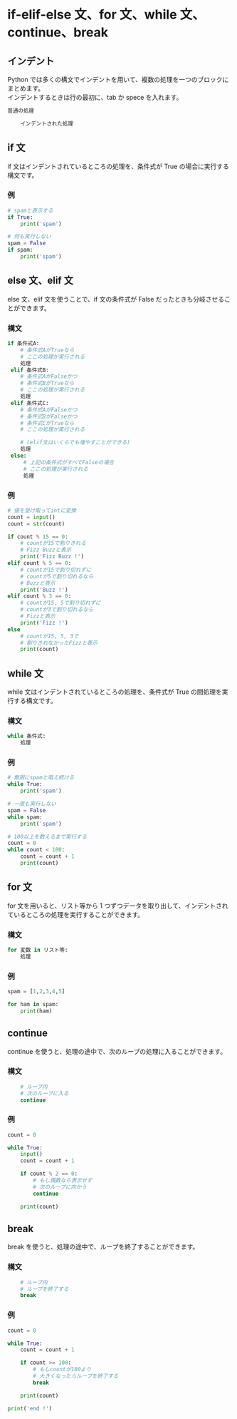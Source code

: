 # if-elif-else 文、for 文、while 文、continue、break

## インデント

Python では多くの構文でインデントを用いて、複数の処理を一つのブロックにまとめます。  
インデントするときは行の最初に、tab か spece を入れます。

```py
普通の処理

    インデントされた処理
```

## if 文

if 文はインデントされているところの処理を、条件式が True の場合に実行する構文です。

### 例

```py
# spamと表示する
if True:
    print('spam')
```

```py
# 何も実行しない
spam = False
if spam:
    print('spam')
```

## else 文、elif 文

else 文、elif 文を使うことで、if 文の条件式が False だったときも分岐させることができます。

### 構文

```py
if 条件式A:
    # 条件式AがTrueなら
    # ここの処理が実行される
    処理
 elif 条件式B:
    # 条件式AがFalseかつ
    # 条件式BがTrueなら
    # ここの処理が実行される
    処理
 elif 条件式C:
    # 条件式AがFalseかつ
    # 条件式BがFalseかつ
    # 条件式CがTrueなら
    # ここの処理が実行される

    # (elif文はいくらでも増やすことができる)
    処理
 else:
     # 上記の条件式がすべてFalseの場合
     # ここの処理が実行される
     処理
```

### 例

```py
# 値を受け取ってintに変換
count = input()
count = str(count)

if count % 15 == 0:
    # countが15で割りきれる
    # Fizz Buzzと表示
    print('Fizz Buzz !')
elif count % 5 == 0:
    # countが15で割り切れずに
    # countが5で割り切れるなら
    # Buzzと表示
    print('Buzz !')
elif count % 3 == 0:
    # countが15, 5で割り切れずに
    # countが3で割り切れるなら
    # Fizzと表示
    print('Fizz !')
else
    # countが15, 5, 3で
    # 割りきれなかったFizzと表示
    print(count)

```

## while 文

while 文はインデントされているところの処理を、条件式が True の間処理を実行する構文です。

### 構文

```py
while 条件式:
    処理
```

### 例

```py
# 無限にspamと唱え続ける
while True:
    print('spam')
```

```py
# 一度も実行しない
spam = False
while spam:
    print('spam')
```

```py
# 100以上を数えるまで実行する
count = 0
while count < 100:
    count = count + 1
    print(count)
```

## for 文

for 文を用いると、リスト等から 1 つずつデータを取り出して、インデントされているところの処理を実行することができます。

### 構文

```py
for 変数 in リスト等:
    処理
```

### 例

```py
spam = [1,2,3,4,5]

for ham in spam:
    print(ham)
```

## continue

continue を使うと、処理の途中で、次のループの処理に入ることができます。

### 構文

```py
    # ループ内
    # 次のループに入る
    continue
```

### 例

```py
count = 0

while True:
    input()
    count = count + 1

    if count % 2 == 0:
        # もし偶数なら表示せず
        # 次のループに向かう
        continue

    print(count)
```

## break

break を使うと、処理の途中で、ループを終了することができます。

### 構文

```py
    # ループ内
    # ループを終了する
    break
```

### 例

```py
count = 0

while True:
    count = count + 1

    if count >= 100:
        # もしcountが100より
        # 大きくなったらループを終了する
        break

    print(count)

print('end !')
```
